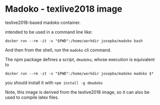 # Madoko - texlive2018 image

texlive2018-based madoko container.

intended to be used in a command line like:

```
docker run --rm -it -v "$PWD":/home/workdir josepba/madoko bash
```

And then from the shell, run the `madoko` cli command.

The npm package defines a script, `dmadoko`, whose execution is equivalent to 

```
docker run --rm -it -v "$PWD":/home/workdir josepba/madoko madoko $*
```

you should install it with `npm install -g dmadoko`

Note, this image is derived from the texlive2018 image, so it can also be used to
compile latex files.
